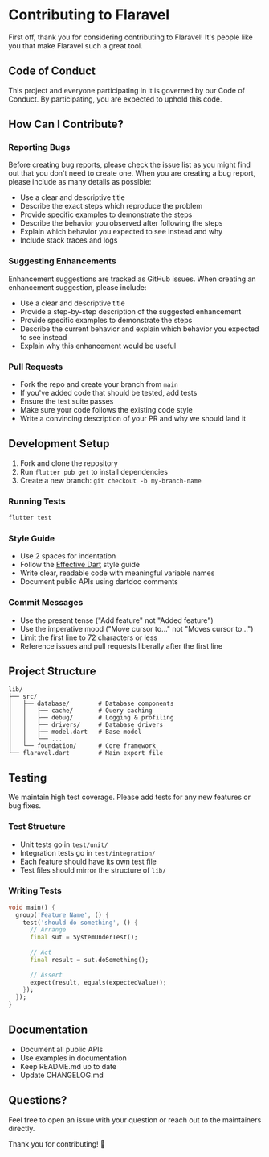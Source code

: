 # Contributing to Flaravel

First off, thank you for considering contributing to Flaravel! It's people like you that make Flaravel such a great tool.

## Code of Conduct

This project and everyone participating in it is governed by our Code of Conduct. By participating, you are expected to uphold this code.

## How Can I Contribute?

### Reporting Bugs

Before creating bug reports, please check the issue list as you might find out that you don't need to create one. When you are creating a bug report, please include as many details as possible:

* Use a clear and descriptive title
* Describe the exact steps which reproduce the problem
* Provide specific examples to demonstrate the steps
* Describe the behavior you observed after following the steps
* Explain which behavior you expected to see instead and why
* Include stack traces and logs

### Suggesting Enhancements

Enhancement suggestions are tracked as GitHub issues. When creating an enhancement suggestion, please include:

* Use a clear and descriptive title
* Provide a step-by-step description of the suggested enhancement
* Provide specific examples to demonstrate the steps
* Describe the current behavior and explain which behavior you expected to see instead
* Explain why this enhancement would be useful

### Pull Requests

* Fork the repo and create your branch from `main`
* If you've added code that should be tested, add tests
* Ensure the test suite passes
* Make sure your code follows the existing code style
* Write a convincing description of your PR and why we should land it

## Development Setup

1. Fork and clone the repository
2. Run `flutter pub get` to install dependencies
3. Create a new branch: `git checkout -b my-branch-name`

### Running Tests

```bash
flutter test
```

### Style Guide

* Use 2 spaces for indentation
* Follow the [Effective Dart](https://dart.dev/guides/language/effective-dart) style guide
* Write clear, readable code with meaningful variable names
* Document public APIs using dartdoc comments

### Commit Messages

* Use the present tense ("Add feature" not "Added feature")
* Use the imperative mood ("Move cursor to..." not "Moves cursor to...")
* Limit the first line to 72 characters or less
* Reference issues and pull requests liberally after the first line

## Project Structure

```
lib/
├── src/
│   ├── database/        # Database components
│   │   ├── cache/       # Query caching
│   │   ├── debug/       # Logging & profiling
│   │   ├── drivers/     # Database drivers
│   │   ├── model.dart   # Base model
│   │   └── ...
│   └── foundation/      # Core framework
└── flaravel.dart        # Main export file
```

## Testing

We maintain high test coverage. Please add tests for any new features or bug fixes.

### Test Structure

* Unit tests go in `test/unit/`
* Integration tests go in `test/integration/`
* Each feature should have its own test file
* Test files should mirror the structure of `lib/`

### Writing Tests

```dart
void main() {
  group('Feature Name', () {
    test('should do something', () {
      // Arrange
      final sut = SystemUnderTest();
      
      // Act
      final result = sut.doSomething();
      
      // Assert
      expect(result, equals(expectedValue));
    });
  });
}
```

## Documentation

* Document all public APIs
* Use examples in documentation
* Keep README.md up to date
* Update CHANGELOG.md

## Questions?

Feel free to open an issue with your question or reach out to the maintainers directly.

Thank you for contributing! 🎉
